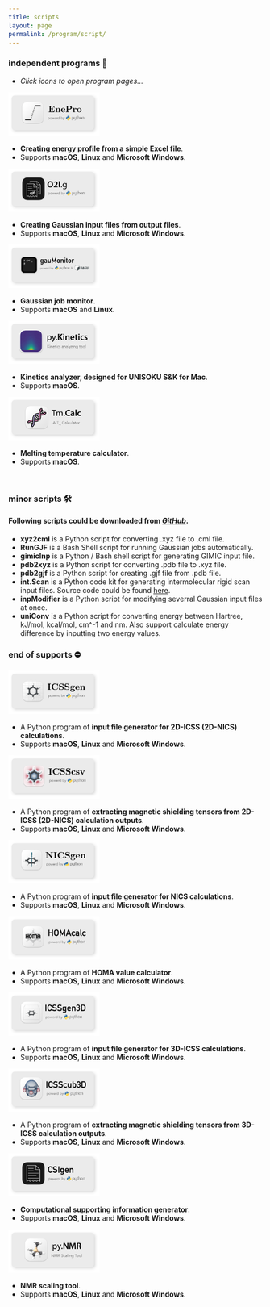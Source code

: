 ```yaml
---
title: scripts
layout: page
permalink: /program/script/
---
```


### independent programs 🧰

- *Click icons to open program pages...*

<p align="left">
<a href="https://github.com/wongzit/EnePro"> <img alt="enepro" class="icon" src="/assets/program/EnePro_icon.png" style="height:86px; background-color:transparent;"></a>
</p>

- **Creating energy profile from a simple Excel file**.
- Supports **macOS**, **Linux** and **Microsoft Windows**.

<p align="left">
<a href="https://github.com/wongzit/O2Ig"> <img alt="o2ig" class="icon" src="/assets/program/O2Ig_icon.png" style="height:86px; background-color:transparent;"></a>
</p>

- **Creating Gaussian input files from output files**.
- Supports **macOS**, **Linux** and **Microsoft Windows**.

<p align="left">
<a href="https://github.com/wongzit/gauMonitor"> <img alt="gaumonitor" class="icon" src="/assets/program/gauMonitor_icon.png" style="height:86px; background-color:transparent;"></a>
</p>

- **Gaussian job monitor**.
- Supports **macOS** and **Linux**.

<p align="left">
<a href="https://wongzit.github.io/program/pykinetics/"> <img alt="pykinetics" class="icon" src="/assets/program/pyKinetics_icon.png" style="height:86px; background-color:transparent;"></a>
</p>

- **Kinetics analyzer, designed for UNISOKU S&K for Mac**.
- Supports **macOS**.

<p align="left">
<a href="https://wongzit.github.io/program/tmcalc/"> <img alt="tmcalc" class="icon" src="/assets/program/TmCalc_icon.png" style="height:86px; background-color:transparent;"></a>
</p>

- **Melting temperature calculator**.
- Supports **macOS**.

<br />

### minor scripts 🛠

#### Following scripts could be downloaded from [*GitHub*](https://github.com/wongzit/minorScripts).

- **xyz2cml** is a Python script for converting .xyz file to .cml file.
- **RunGJF** is a Bash Shell script for running Gaussian jobs automatically.
- **gimicInp** is a Python / Bash shell script for generating GIMIC input file.
- **pdb2xyz** is a Python script for converting .pdb file to .xyz file.
- **pdb2gjf** is a Python script for creating .gjf file from .pdb file.
- **int.Scan** is a Python code kit for generating intermolecular rigid scan input files. Source code could be found [here](https://github.com/wongzit/intScan).
- **inpModifier** is a Python script for modifying severral Gaussian input files at once.
- **uniConv** is a Python script for converting energy between Hartree, kJ/mol, kcal/mol, cm^-1 and nm. Also support calculate energy difference by inputting two energy values.

### end of supports ⛔️

<p align = "left">
<a href="https://github.com/wongzit/ICSSgen"> <img alt="icssgen" class="icon" src="/assets/program/ICSSgen_icon.png" style="height:86px; background-color:transparent;"></a>
</p>

- A Python program of **input file generator for 2D-ICSS (2D-NICS) calculations**.
- Supports **macOS**, **Linux** and **Microsoft Windows**.

<p align = "left">
<a href="https://github.com/wongzit/ICSScsv"> <img alt="icsscsv" class="icon" src="/assets/program/ICSScsv_icon.png" style="height:86px; background-color:transparent;"></a>
</p>

- A Python program of **extracting magnetic shielding tensors from 2D-ICSS (2D-NICS) calculation outputs**.
- Supports **macOS**, **Linux** and **Microsoft Windows**.

<p align = "left">
<a href="https://github.com/wongzit/NICSgen"> <img alt="nicsgen" class="icon" src="/assets/program/NICSgen_icon.png" style="height:86px; background-color:transparent;"></a>
</p>

- A Python program of **input file generator for NICS calculations**.
- Supports **macOS**, **Linux** and **Microsoft Windows**.

<p align = "left">
<a href="https://github.com/wongzit/HOMAcalc"> <img alt="homacalc" class="icon" src="/assets/program/HOMAcalc_icon.png" style="height:86px; background-color:transparent;"></a>
</p>

- A Python program of **HOMA value calculator**.
- Supports **macOS**, **Linux** and **Microsoft Windows**.

<p align = "left">
<a href="https://github.com/wongzit/ICSSgen3D"> <img alt="icssgen3d" class="icon" src="/assets/program/ICSSgen3D_icon.png" style="height:86px; background-color:transparent;"></a>
</p>

- A Python program of **input file generator for 3D-ICSS calculations**.
- Supports **macOS**, **Linux** and **Microsoft Windows**.

<p align = "left">
<a href="https://github.com/wongzit/ICSScub3D"> <img alt="icsscub3d" class="icon" src="/assets/program/ICSScub3D_icon.png" style="height:86px; background-color:transparent;"></a>
</p>

- A Python program of **extracting magnetic shielding tensors from 3D-ICSS calculation outputs**.
- Supports **macOS**, **Linux** and **Microsoft Windows**.

<p align="left">
<a href="https://github.com/wongzit/CSIgen"> <img alt="csigen" class="icon" src="/assets/program/CSIgen_icon.png" style="height:86px; background-color:transparent;"></a>
</p>

- **Computational supporting information generator**.
- Supports **macOS**, **Linux** and **Microsoft Windows**.

<p align="left">
<a href="https://github.com/wongzit/pyNMR"> <img alt="pynmr" class="icon" src="/assets/program/pyNMR_icon.png" style="height:86px; background-color:transparent;"></a>
</p>

- **NMR scaling tool**.
- Supports **macOS**, **Linux** and **Microsoft Windows**.

<br />

